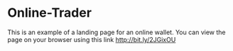# Online-Trader

This is an example of a landing page for an online wallet. You can view the page on your browser using this link http://bit.ly/2JGixOU

